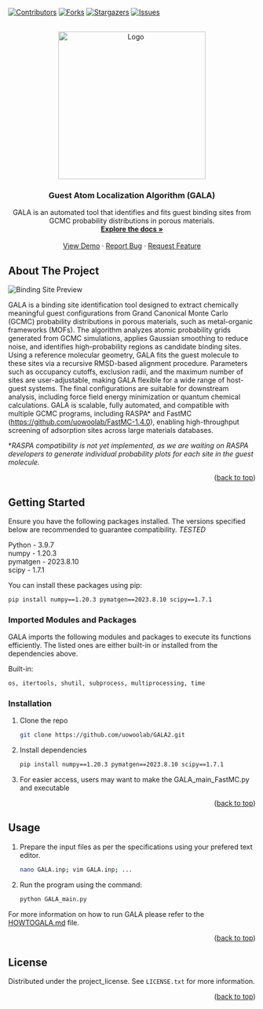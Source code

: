 <a id="readme-top"></a>


[![Contributors][contributors-shield]][contributors-url]
[![Forks][forks-shield]][forks-url]
[![Stargazers][stars-shield]][stars-url]
[![Issues][issues-shield]][issues-url]

<br />
<div align="center">
  <a href="https://github.com/uowoolab/GALA2">
    <img src="Images/GALA.png" alt="Logo" width="300" height="300">
  </a>

<h3 align="center">Guest Atom Localization Algorithm (GALA)</h3>

  <p align="center">
    GALA is an automated tool that identifies and fits guest binding sites from GCMC probability distributions in porous materials.
    <br />
    <a href="https://github.com/uowoolab/GALA2/HOWTOGALA.md"><strong>Explore the docs »</strong></a>
    <br />
    <br />
    <a href="https://github.com/uowoolab/GALA2/Examples">View Demo</a>
    &middot;
    <a href="https://github.com/uowoolab/GALA2/issues/new?labels=bug&template=bug-report---.md">Report Bug</a>
    &middot;
    <a href="https://github.com/uowoolab/GALA2/issues/new?labels=enhancement&template=feature-request---.md">Request Feature</a>
  </p>
</div>

## About The Project

![Binding Site Preview](Images/abstract_TOC.png)

GALA is a binding site identification tool designed to extract chemically meaningful guest configurations from Grand Canonical Monte Carlo (GCMC) probability distributions in porous materials, such as metal-organic frameworks (MOFs). The algorithm analyzes atomic probability grids generated from GCMC simulations, applies Gaussian smoothing to reduce noise, and identifies high-probability regions as candidate binding sites. Using a reference molecular geometry, GALA fits the guest molecule to these sites via a recursive RMSD-based alignment procedure. Parameters such as occupancy cutoffs, exclusion radii, and the maximum number of sites are user-adjustable, making GALA flexible for a wide range of host-guest systems. The final configurations are suitable for downstream analysis, including force field energy minimization or quantum chemical calculations. GALA is scalable, fully automated, and compatible with multiple GCMC programs, including RASPA* and FastMC (https://github.com/uowoolab/FastMC-1.4.0), enabling high-throughput screening of adsorption sites across large materials databases.

**RASPA compatibility is not yet implemented, as we are waiting on RASPA developers to generate individual probability plots for each site in the guest molecule.*

<p align="right">(<a href="#readme-top">back to top</a>)</p>


## Getting Started

Ensure you have the following packages installed. The versions specified below are recommended to guarantee compatibility. *TESTED*

Python - 3.9.7\
numpy - 1.20.3\
pymatgen - 2023.8.10\
scipy - 1.7.1

You can install these packages using pip:

```bash
pip install numpy==1.20.3 pymatgen==2023.8.10 scipy==1.7.1
```

### Imported Modules and Packages
GALA imports the following modules and packages to execute its functions efficiently. The listed ones are either built-in or installed from the dependencies above.

Built-in:
```bash
os, itertools, shutil, subprocess, multiprocessing, time
```

### Installation

1. Clone the repo
    ```bash
    git clone https://github.com/uowoolab/GALA2.git
    ```
2. Install dependencies
    ```bash
    pip install numpy==1.20.3 pymatgen==2023.8.10 scipy==1.7.1
    ```
3. For easier access, users may want to make the GALA_main_FastMC.py and executable


<p align="right">(<a href="#readme-top">back to top</a>)</p>

## Usage
1. Prepare the input files as per the specifications using your prefered text editor.
    ```bash
    nano GALA.inp; vim GALA.inp; ...
    ```
2. Run the program using the command:
    ```bash
    python GALA_main.py
    ```
For more information on how to run GALA please refer to the [HOWTOGALA.md](https://github.com/uowoolab/GALA2/blob/main/HOWTOGALA.md) file.

<p align="right">(<a href="#readme-top">back to top</a>)</p>

## License

Distributed under the project_license. See `LICENSE.txt` for more information.

<p align="right">(<a href="#readme-top">back to top</a>)</p>

[contributors-shield]: https://img.shields.io/github/contributors/uowoolab/GALA2?style=for-the-badge
[contributors-url]: https://github.com/uowoolab/GALA2/graphs/contributors
[forks-shield]: https://img.shields.io/github/forks/uowoolab/GALA2.svg?style=for-the-badge
[forks-url]: https://github.com/uowoolab/GALA2/network/members
[stars-shield]: https://img.shields.io/github/stars/uowoolab/GALA2.svg?style=for-the-badge
[stars-url]: https://github.com/uowoolab/GALA2/stargazers
[issues-shield]: https://img.shields.io/github/issues/uowoolab/GALA2.svg?style=for-the-badge
[issues-url]: https://github.com/uowoolab/GALA2/issues
[license-shield]: https://img.shields.io/github/license/uowoolab/GALA2.svg?style=for-the-badge
[license-url]: https://github.com/uowoolab/GALA2/blob/master/LICENSE.txt
